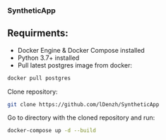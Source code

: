 ### SyntheticApp
 
## Requirments:
- Docker Engine & Docker Compose installed
- Python 3.7+ installed
- Pull latest postgres image from docker:
```bash
docker pull postgres
```
Clone repository:
```bash
git clone https://github.com/lDenzh/SyntheticApp
```
Go to directory with the cloned repository and run:
```bash
docker-compose up -d --build
```
